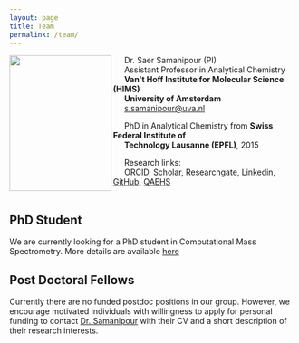 ```yaml
---
layout: page
title: Team
permalink: /team/
---
```



<img align="left" height="240px" width="180px" src="https://raw.githubusercontent.com/ComputMassSpecLab/website/gh-pages/assets/Web_pic.jpeg">

&nbsp;&nbsp;&nbsp;&nbsp; Dr. Saer Samanipour (PI) <br />
&nbsp;&nbsp;&nbsp;&nbsp; Assistant Professor in Analytical Chemistry <br />
&nbsp;&nbsp;&nbsp;&nbsp; **Van't Hoff Institute for Molecular Science (HIMS)** <br />
&nbsp;&nbsp;&nbsp;&nbsp; **University of Amsterdam** <br />
&nbsp;&nbsp;&nbsp;&nbsp; [s.samanipour@uva.nl](s.samanipour@uva.nl)

&nbsp;&nbsp;&nbsp;&nbsp; PhD in Analytical Chemistry from **Swiss Federal Institute of** <br />
&nbsp;&nbsp;&nbsp;&nbsp; **Technology Lausanne (EPFL)**, 2015 <br />

&nbsp;&nbsp;&nbsp;&nbsp; Research links: <br />
&nbsp;&nbsp;&nbsp;&nbsp; [ORCID](https://orcid.org/0000-0001-8270-6979), [Scholar](https://scholar.google.ch/citations?hl=en&user=q91SSooAAAAJ&view_op=list_works&sortby=pubdate), [Researchgate](https://www.researchgate.net/profile/Saer_Samanipour), [Linkedin](https://no.linkedin.com/in/saer-samanipour-49806847), [GitHub](https://github.com/ComputMassSpecLab), [QAEHS](https://qaehs.centre.uq.edu.au/profile/1496/saer-samanipour)<br />
<br />

## PhD Student
We are currently looking for a PhD student in Computational Mass Spectrometry. More details are available [here](https://www.uva.nl/en/content/vacancies/2020/03/20-217-phd-position-in-computational-mass-spectrometry.html)

## Post Doctoral Fellows
Currently there are no funded postdoc positions in our group. However, we encourage motivated individuals with willingness to apply for personal funding to contact [Dr. Samanipour](s.samanipour@uva.nl) with their CV and a short description of their research interests.  
